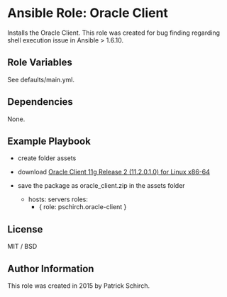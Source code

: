# Ansible Role: Oracle Client

Installs the Oracle Client. This role was created for bug finding regarding shell execution issue in Ansible > 1.6.10.

## Role Variables

 See defaults/main.yml.
 
## Dependencies

None.

## Example Playbook

* create folder assets
* download [Oracle Client 11g Release 2 (11.2.0.1.0) for Linux x86-64](http://www.oracle.com/technetwork/database/enterprise-edition/downloads/112010-linx8664soft-100572.html) 
* save the package as oracle_client.zip in the assets folder

    - hosts: servers
      roles:
        - { role: pschirch.oracle-client }

## License

MIT / BSD

## Author Information

This role was created in 2015 by Patrick Schirch.
